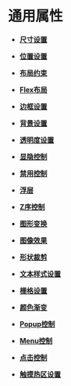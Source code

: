 # 通用属性<a name="ZH-CN_TOPIC_0000001237355049"></a>

-   **[尺寸设置](ts-universal-attributes-size.md)**  

-   **[位置设置](ts-universal-attributes-location.md)**  

-   **[布局约束](ts-universal-attributes-layout-constraints.md)**  

-   **[Flex布局](ts-universal-attributes-flex-layout.md)**  

-   **[边框设置](ts-universal-attributes-border.md)**  

-   **[背景设置](ts-universal-attributes-background.md)**  

-   **[透明度设置](ts-universal-attributes-opacity.md)**  

-   **[显隐控制](ts-universal-attributes-visibility.md)**  

-   **[禁用控制](ts-universal-attributes-enable.md)**  

-   **[浮层](ts-universal-attributes-overlay.md)**  

-   **[Z序控制](ts-universal-attributes-z-order.md)**  

-   **[图形变换](ts-universal-attributes-transformation.md)**  

-   **[图像效果](ts-universal-attributes-image-effect.md)**  

-   **[形状裁剪](ts-universal-attributes-sharp-clipping.md)**  

-   **[文本样式设置](ts-universal-attributes-text-style.md)**  

-   **[栅格设置](ts-universal-attributes-grid.md)**  

-   **[颜色渐变](ts-universal-attributes-gradient-color.md)**  

-   **[Popup控制](ts-universal-attributes-popup.md)**  

-   **[Menu控制](ts-universal-attributes-menu.md)**  

-   **[点击控制](ts-universal-attributes-touchable.md)**  

-   **[触摸热区设置](ts-universal-attributes-response-region.md)**  


